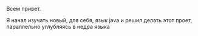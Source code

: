 Всем привет.

Я начал изучать новый, для себя, язык java и решил делать этот проет, параллельно углубляясь в недра языка
